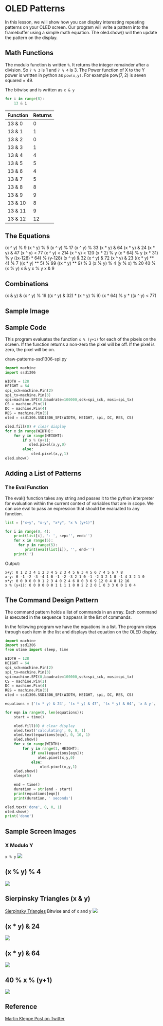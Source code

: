 # OLED Patterns

In this lesson, we will show how you can display interesting repeating patterns on your OLED screen.  Our program will write a pattern into the framebuffer using a simple math equation.  The oled.show() will then update the pattern on the display.

## Math Functions

The modulo function is written ```%```.  It returns the integer remainder after a division.  So ```7 % 3``` is 1 and ```7 % 4``` is 3.
The Power function of X to the Y power is written in python as ```pow(x,y)```.  For example pow(7, 2) is seven squared = 49.

The bitwise and is written as ```x & y```

```py
for i in range(8):
    13 & i
```

|Function|Returns|
|---|---|
|13 & 0 | 0 |
|13 & 1 | 1 |
|13 & 2 | 0 |
|13 & 3 | 1 |
|13 & 4 | 4 |
|13 & 5 | 5 |
|13 & 6 | 4 |
|13 & 7 | 5 |
|13 & 8 | 8 |
|13 & 9 | 9 |
|13 & 10 | 8 |
|13 & 11 | 9 |
|13 & 12 | 12 |


## The Equations

(x ^ y) % 9
(x ^ y) % 5
(x ^ y) % 17
(x ^ y) % 33
(x * y) & 64
(x * y) & 24
(x * y) & 47
(x ^ y) < 77
(x ^ y) < 214
(x ^ y) < 120
(x * 2) % y
(x * 64) % y
(x * 31) % y
((x-128) * 64) % (y-128)
(x ^ y) & 32
(x ^ y) & 72
(x ^ y) & 23
((x * y) ** 4) % 7
((x * y) ** 5) % 99
((x * y) ** 9) % 3
(x % y) % 4
(y % x) % 20
40 % (x % y)
x & y
x % y
x & 9

## Combinations
(x & y)   &   (x ^ y) % 19
((x ^ y) & 32)   *   (x ^ y) % 9)
(x * 64) % y   *   ((x ^ y) < 77)


## Sample Image

## Sample Code
This program evaluates the function ```x % (y+1)``` for each of the pixels on the screen.  If the function returns a non-zero the pixel will be off.  If the pixel is zero, the pixel will be on.

draw-patterns-ssd1306-spi.py
```py
import machine
import ssd1306

WIDTH = 128
HEIGHT = 64
spi_sck=machine.Pin(2)
spi_tx=machine.Pin(3)
spi=machine.SPI(0,baudrate=100000,sck=spi_sck, mosi=spi_tx)
CS = machine.Pin(1)
DC = machine.Pin(4)
RES = machine.Pin(5)
oled = ssd1306.SSD1306_SPI(WIDTH, HEIGHT, spi, DC, RES, CS)

oled.fill(0) # clear display
for x in range(WIDTH):
    for y in range(HEIGHT):
        if x % (y+1):
           oled.pixel(x,y,0)
        else:
            oled.pixel(x,y,1)
oled.show()

```

## Adding a List of Patterns

### The Eval Function
The eval() function takes any string and passes it to the python interpreter for evaluation within the current context of variables that are in scope.  We can use eval to pass an expression that should be evaluated to any function.

```py
list = ["x+y", "x-y", "x*y", "x % (y+1)"]

for i in range(0, 4):
    print(list[i], ': ', sep='', end='')
    for x in range(5):
      for y in range(5):
         print(eval(list[i]), '', end='')
    print('')
```

Output:

```data
x+y: 0 1 2 3 4 1 2 3 4 5 2 3 4 5 6 3 4 5 6 7 4 5 6 7 8 
x-y: 0 -1 -2 -3 -4 1 0 -1 -2 -3 2 1 0 -1 -2 3 2 1 0 -1 4 3 2 1 0 
x*y: 0 0 0 0 0 0 1 2 3 4 0 2 4 6 8 0 3 6 9 12 0 4 8 12 16 
x % (y+1): 0 0 0 0 0 0 1 1 1 1 0 0 2 2 2 0 1 0 3 3 0 0 1 0 4 
```

## The Command Design Pattern
The command pattern holds a list of commands in an array.  Each command is executed in the sequence it appears in the list of commands.

In the following program we have the equations in a list.  The program steps through each item in the list and displays that equation on the OLED display.

```py
import machine
import ssd1306
from utime import sleep, time

WIDTH = 128
HEIGHT = 64
spi_sck=machine.Pin(2)
spi_tx=machine.Pin(3)
spi=machine.SPI(0,baudrate=100000,sck=spi_sck, mosi=spi_tx)
CS = machine.Pin(1)
DC = machine.Pin(4)
RES = machine.Pin(5)
oled = ssd1306.SSD1306_SPI(WIDTH, HEIGHT, spi, DC, RES, CS)

equations = ['(x * y) & 24', '(x * y) & 47', '(x * y) & 64', 'x & y', 'x % y', '(x % y) % 4', '40 % (x % y+1)']

for eqn in range(0, len(equations)):
    start = time()

    oled.fill(0) # clear display
    oled.text('calculating', 0, 0, 1)
    oled.text(equations[eqn], 0, 10, 1)
    oled.show()
    for x in range(WIDTH):
        for y in range(1, HEIGHT):
            if eval(equations[eqn]):
               oled.pixel(x,y,0)
            else:
                oled.pixel(x,y,1)
    oled.show()
    sleep(5)

    end = time()
    duration = str(end - start)
    print(equations[eqn])
    print(duration, ' seconds')

oled.text('done', 0, 0, 1)
oled.show()
print('done')
```

## Sample Screen Images

### X Modulo Y
```x % y```
![](../img/pattern6.jpg)


## (x % y) % 4
![](../img/pattern5.jpg)

## Sierpinsky Triangles (x & y)
[Sierpinsky Triangles](https://en.wikipedia.org/wiki/Sierpi%C5%84ski_triangle)
Bitwise and of x and y
![](../img/pattern1.jpg)

## (x * y) & 24
![](../img/pattern2.jpg)

## (x * y) & 64
![](../img/pattern3.jpg)

## 40 % x % (y+1)
![](../img/pattern4.jpg)




## Reference

[Martin Kleppe Post on Twitter](https://twitter.com/aemkei/status/1378106731386040322)
